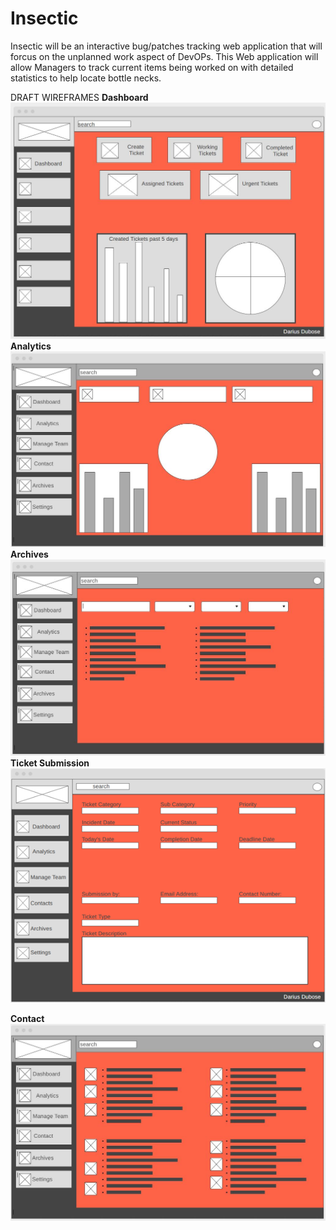 # Insectic 

Insectic will be an interactive bug/patches tracking web application that will forcus on the unplanned work aspect of DevOPs. This Web application will allow Managers to track current items being worked on with detailed statistics to help locate bottle necks. 

DRAFT WIREFRAMES
<b>Dashboard</b><br><lb>
![](img/dashboard2.JPG)
<b>Analytics</b><br>
![](img/Analytic%20page.JPG)
<b>Archives</b><br>
![](img/Archives.JPG)
<b>Ticket Submission</b><br>
![](img/ticket%20submission.png)

<b>Contact</b><br>
![](img/Contact.JPG)
